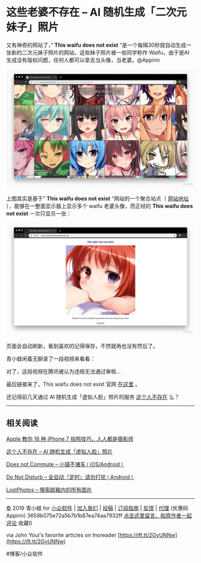 # 这些老婆不存在 – AI 随机生成「二次元妹子」照片
又有神奇的网站了，” **This waifu does not exist** “是一个每隔30秒就自动生成一张新的二次元妹子照片的网站，这些妹子照片被一些同学称作 Waifu，由于是AI 生成没有版权问题，任何人都可以拿去当头像，当老婆。@Appinn

![](assets/image_2.jpeg)

上图其实是基于” **This waifu does not exist** “网站的一个聚合站点（ [网站地址](https://www.obormot.net/demos/these-waifus-do-not-exist.html) ），能够在一整面显示器上显示多个 waifu 老婆头像，而正经的 **This waifu does not exist** 一次只显示一张：

![](assets/image_1.jpeg)

页面会自动刷新，看到喜欢的记得保存，不然就再也没有然后了。

青小蛙闲着无聊录了一段视频来看看：

对了，这段视频在腾讯被认为违规无法通过审核…

最后链接来了，This waifu does not exist 官网 [在这里](http://www.thiswaifudoesnotexist.net/?ref=appinn) 。

还记得前几天通过 AI 随机生成「虚拟人脸」照片的服务 [这个人不存在](https://www.appinn.com/this-person-does-not-exist/) 么？

- - - -

## 相关阅读

[Apple 教你 16 种 iPhone 7 拍照技巧，人人都是摄影师](https://www.appinn.com/photography-how-to/)

[这个人不存在 – AI 随机生成「虚拟人脸」照片](https://www.appinn.com/this-person-does-not-exist/)

[Does not Commute – 小镇不堵车❲iOS/Android❳](https://www.appinn.com/does-not-commute/)

[Do Not Disturb – 全自动『定时』请勿打扰❲Android❳](https://www.appinn.com/do-not-disturb/)

[LostPhotos – 搜索邮箱内的所有图片](https://www.appinn.com/lostphotos/)

- - - -

[©](http://www.appinn.com/copyright/?utm_source=feeds&amp;utm_medium=copyright&amp;utm_campaign=feeds) 2019 青小蛙 for [小众软件](http://www.appinn.com/?utm_source=feeds&amp;utm_medium=appinn&amp;utm_campaign=feeds) | [加入我们](http://www.appinn.com/join-us/?utm_source=feeds&amp;utm_medium=joinus&amp;utm_campaign=feeds) | [投稿](https://meta.appinn.com/c/faxian/?utm_source=feeds&amp;utm_medium=contribute&amp;utm_campaign=feeds) | [订阅指南](http://www.appinn.com/feeds-subscribe/?utm_source=feeds&amp;utm_medium=feedsubscribe&amp;utm_campaign=feeds) | [反馈](http://appinn.wufoo.com/forms/eccae-aeeae/) | [代理](http://hellohostnet.com/proxy.html) (优惠码 Appinn)
3659b075e72a5b7b1b87ea74aa7932ff
[点击这里留言、和原作者一起评论](https://www.appinn.com/this-waifu-does-not-exist/#comments) 收藏0

via John Youi's favorite articles on Inoreader [https://ift.tt/2GyUNNw](https://ift.tt/2GyUNNw)

#博客/小众软件